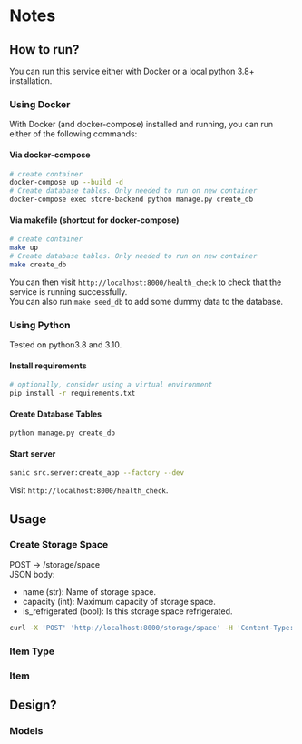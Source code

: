 # Notes

## How to run?

You can run this service either with Docker or a local python 3.8+ installation.

### Using Docker

With Docker (and docker-compose) installed and running, you can run either of the following commands:

#### Via docker-compose

```bash
# create container
docker-compose up --build -d
# Create database tables. Only needed to run on new container
docker-compose exec store-backend python manage.py create_db
```

#### Via makefile (shortcut for docker-compose)

```bash
# create container
make up
# Create database tables. Only needed to run on new container
make create_db
```

You can then visit `http://localhost:8000/health_check` to check that the service is running successfully.  
You can also run `make seed_db` to add some dummy data to the database.

### Using Python

Tested on python3.8 and 3.10.

#### Install requirements

```bash
# optionally, consider using a virtual environment
pip install -r requirements.txt
```

#### Create Database Tables

```bash
python manage.py create_db
```

#### Start server

```bash
sanic src.server:create_app --factory --dev
```

Visit `http://localhost:8000/health_check`.

## Usage

### Create Storage Space

POST -> /storage/space  
JSON body:

- name (str): Name of storage space.
- capacity (int): Maximum capacity of storage space.
- is_refrigerated (bool): Is this storage space refrigerated.

```bash
curl -X 'POST' 'http://localhost:8000/storage/space' -H 'Content-Type: application/json' -d '{"name":"small storage space", "capacity":15, "is_refrigerated": true}'
```

### Item Type

### Item

## Design?

### Models
